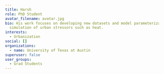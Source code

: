 ```yaml
---
title: Harsh
role: PhD Student
avatar_filename: avatar.jpg
bio: His work focuses on developing new datasets and model parameterizations for
  simulation of urban stressors such as heat.
interests:
  - Urbanization
social: []
organizations:
  - name: University of Texas at Austin
superuser: false
user_groups:
  - Grad Students
---
```

